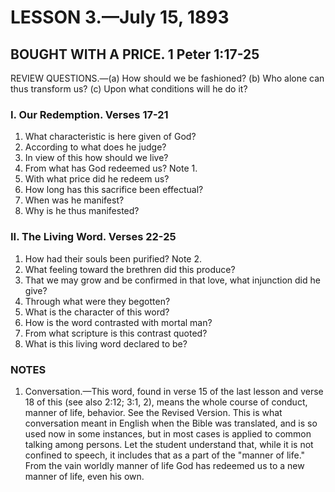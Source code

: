 # LESSON 3.—July 15, 1893

## BOUGHT WITH A PRICE. 1 Peter 1:17-25

REVIEW QUESTIONS.—(a) How should we be fashioned? (b) Who alone can thus transform us? (c) Upon what conditions will he do it?

### I. Our Redemption. Verses 17-21

1. What characteristic is here given of God?
2. According to what does he judge?
3. In view of this how should we live?
4. From what has God redeemed us? Note 1.
5. With what price did he redeem us?
6. How long has this sacrifice been effectual?
7. When was he manifest?
8. Why is he thus manifested?

### II. The Living Word. Verses 22-25

1. How had their souls been purified? Note 2.
2. What feeling toward the brethren did this produce?
3. That we may grow and be confirmed in that love, what injunction did he give?
4. Through what were they begotten?
5. What is the character of this word?
6. How is the word contrasted with mortal man?
7. From what scripture is this contrast quoted?
8. What is this living word declared to be?

### NOTES

1. Conversation.—This word, found in verse 15 of the last lesson and verse 18 of this (see also 2:12; 3:1, 2), means the whole course of conduct, manner of life, behavior. See the Revised Version. This is what conversation meant in English when the Bible was translated, and is so used now in some instances, but in most cases is applied to common talking among persons. Let the student understand that, while it is not confined to speech, it includes that as a part of the "manner of life." From the vain worldly manner of life God has redeemed us to a new manner of life, even his own.

